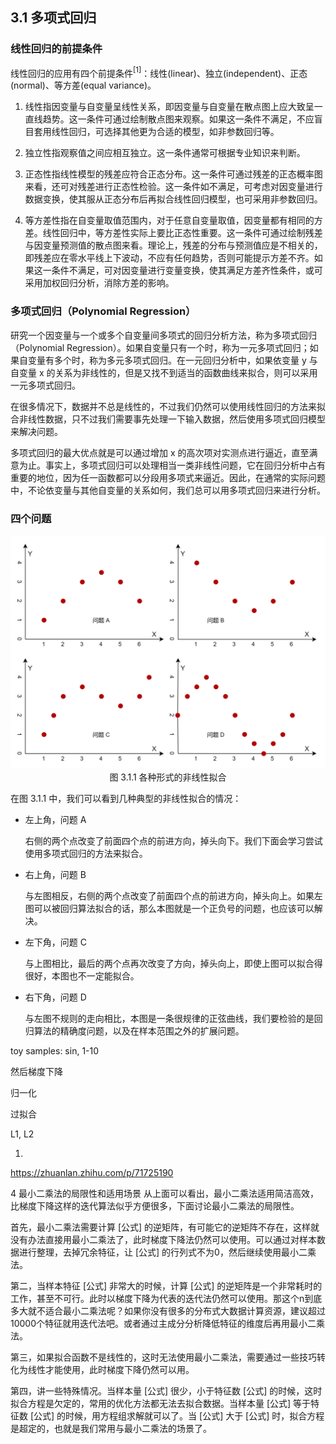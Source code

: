 
## 3.1 多项式回归

### 线性回归的前提条件

线性回归的应用有四个前提条件$^{[1]}$：线性(linear)、独立(independent)、正态(normal)、等方差(equal variance)。

1. 线性指因变量与自变量呈线性关系，即因变量与自变量在散点图上应大致呈一直线趋势。这一条件可通过绘制散点图来观察。如果这一条件不满足，不应盲目套用线性回归，可选择其他更为合适的模型，如非参数回归等。

2. 独立性指观察值之间应相互独立。这一条件通常可根据专业知识来判断。

3. 正态性指线性模型的残差应符合正态分布。这一条件可通过残差的正态概率图来看，还可对残差进行正态性检验。这一条件如不满足，可考虑对因变量进行数据变换，使其服从正态分布后再拟合线性回归模型，也可采用非参数回归。

4. 等方差性指在自变量取值范围内，对于任意自变量取值，因变量都有相同的方差。线性回归中，等方差性实际上要比正态性重要。这一条件可通过绘制残差与因变量预测值的散点图来看。理论上，残差的分布与预测值应是不相关的，即残差应在零水平线上下波动，不应有任何趋势，否则可能提示方差不齐。如果这一条件不满足，可对因变量进行变量变换，使其满足方差齐性条件，或可采用加权回归分析，消除方差的影响。

### 多项式回归（Polynomial Regression）

研究一个因变量与一个或多个自变量间多项式的回归分析方法，称为多项式回归（Polynomial Regression）。如果自变量只有一个时，称为一元多项式回归；如果自变量有多个时，称为多元多项式回归。在一元回归分析中，如果依变量 y 与自变量 x 的关系为非线性的，但是又找不到适当的函数曲线来拟合，则可以采用一元多项式回归。

在很多情况下，数据并不总是线性的，不过我们仍然可以使用线性回归的方法来拟合非线性数据，只不过我们需要事先处理一下输入数据，然后使用多项式回归模型来解决问题。

多项式回归的最大优点就是可以通过增加 x 的高次项对实测点进行逼近，直至满意为止。事实上，多项式回归可以处理相当一类非线性问题，它在回归分析中占有重要的地位，因为任一函数都可以分段用多项式来逼近。因此，在通常的实际问题中，不论依变量与其他自变量的关系如何，我们总可以用多项式回归来进行分析。

### 四个问题

<img src="./images/3-1-1.png" />
<center>图 3.1.1 各种形式的非线性拟合</center>

在图 3.1.1 中，我们可以看到几种典型的非线性拟合的情况：

- 左上角，问题 A
  
  右侧的两个点改变了前面四个点的前进方向，掉头向下。我们下面会学习尝试使用多项式回归的方法来拟合。

- 右上角，问题 B
  
  与左图相反，右侧的两个点改变了前面四个点的前进方向，掉头向上。如果左图可以被回归算法拟合的话，那么本图就是一个正负号的问题，也应该可以解决。

- 左下角，问题 C
  
  与上图相比，最后的两个点再次改变了方向，掉头向上，即使上图可以拟合得很好，本图也不一定能拟合。

- 右下角，问题 D

  与左图不规则的走向相比，本图是一条很规律的正弦曲线，我们要检验的是回归算法的精确度问题，以及在样本范围之外的扩展问题。


toy samples:  sin, 1-10



然后梯度下降

归一化

过拟合

L1, L2







1. 

https://zhuanlan.zhihu.com/p/71725190

4 最小二乘法的局限性和适用场景
从上面可以看出，最小二乘法适用简洁高效，比梯度下降这样的迭代算法似乎方便很多，下面讨论最小二乘法的局限性。

首先，最小二乘法需要计算 [公式] 的逆矩阵，有可能它的逆矩阵不存在，这样就没有办法直接用最小二乘法了，此时梯度下降法仍然可以使用。可以通过对样本数据进行整理，去掉冗余特征，让 [公式] 的行列式不为0，然后继续使用最小二乘法。

第二，当样本特征 [公式] 非常大的时候，计算 [公式] 的逆矩阵是一个非常耗时的工作，甚至不可行。此时以梯度下降为代表的迭代法仍然可以使用。那这个n到底多大就不适合最小二乘法呢？如果你没有很多的分布式大数据计算资源，建议超过10000个特征就用迭代法吧。或者通过主成分分析降低特征的维度后再用最小二乘法。

第三，如果拟合函数不是线性的，这时无法使用最小二乘法，需要通过一些技巧转化为线性才能使用，此时梯度下降仍然可以用。

第四，讲一些特殊情况。当样本量 [公式] 很少，小于特征数 [公式] 的时候，这时拟合方程是欠定的，常用的优化方法都无法去拟合数据。当样本量 [公式] 等于特征数 [公式] 的时候，用方程组求解就可以了。当 [公式] 大于 [公式] 时，拟合方程是超定的，也就是我们常用与最小二乘法的场景了。